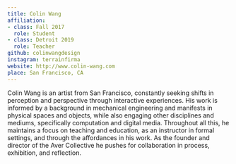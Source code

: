 ```yaml
---
title: Colin Wang
affiliation:
- class: Fall 2017
  role: Student 
- class: Detroit 2019
  role: Teacher
github: colinwangdesign
instagram: terrainfirma
website: http://www.colin-wang.com
place: San Francisco, CA
---
```

Colin Wang is an artist from San Francisco, constantly seeking shifts in perception and perspective through interactive experiences. His work is informed by a background in mechanical engineering and manifests in physical spaces and objects, while also engaging other disciplines and mediums, specifically computation and digital media. Throughout all this, he maintains a focus on teaching and education, as an instructor in formal settings, and through the affordances in his work. As the founder and director of the Aver Collective he pushes for collaboration in process, exhibition, and reflection.
